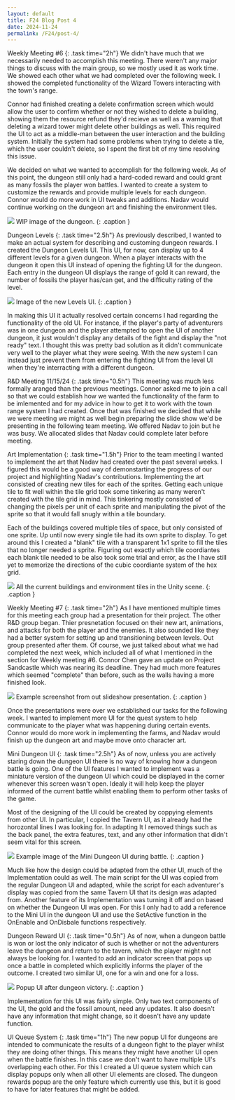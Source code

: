 ```yaml
---
layout: default
title: F24 Blog Post 4
date: 2024-11-24
permalink: /F24/post-4/
---
```


Weekly Meeting #6
{: .task time="2h"}
We didn't have much that we necessarily needed to accomplish this meeting. There weren't any major things to
discuss with the main group, so we mostly used it as work time. We showed each other what we had completed over
the following week. I showed the completed functionality of the Wizard Towers interacting with the town's range.

Connor had finished creating a delete confirmation screen which would allow the user to confirm whether or not
they wished to delete a building, showing them the resource refund they'd recieve as well as a warning that
deleting a wizard tower might delete other buildings as well. This required the UI to act as a middle-man
between the user interaction and the building system. Initially the system had some problems when trying to
delete a tile, which the user couldn't delete, so I spent the first bit of my time resolving this issue.

We decided on what we wanted to accomplish for the following week. As of this point, the dungeon still only had
a hard-coded reward and could grant as many fossils the player won battles. I wanted to create a system to
customize the rewards and provide multiple levels for each dungeon. Connor would do more work in UI tweaks and
additions. Nadav would continue working on the dungeon art and finishing the environment tiles.

<img src="{{site.baseurl}}/assets/F24/post-4/Images/DungeonWIP.png" />
WIP image of the dungeon.
{: .caption }



Dungeon Levels
{: .task time="2.5h"}
As previously described, I wanted to make an actual system for describing and customing dungeon rewards. I
created the Dungeon Levels UI. This UI, for now, can display up to 4 different levels for a given dungeon. When
a player interacts with the dungeon it open this UI instead of opening the fighting UI for the dungeon. Each
entry in the dungeon UI displays the range of gold it can reward, the number of fossils the player has/can get,
and the difficulty rating of the level.

<img src="{{site.baseurl}}/assets/F24/post-4/Images/DungeonLevelsUI.png" />
Image of the new Levels UI.
{: .caption }

In making this UI it actually resolved certain concerns I had regarding the functionality of the old UI. For
instance, if the player's party of adventurers was in one dungeon and the player attempted to open the UI of
another dungeon, it just wouldn't display any details of the fight and display the "not ready" text. I thought
this was pretty bad solution as it didn't communicate very well to the player what they were seeing. With the
new system I can instead just prevent them from entering the fighting UI from the level UI when they're
interracting with a different dungeon.

<div class="code" href="{{site.baseurl}}/assets/F24/post-4/Scripts/DungeonLevelsUI.cs"></div>



R&D Meeting 11/15/24
{: .task time="0.5h"}
This meeting was much less formally aranged than the previous meetings. Connor asked me to join a call so that
we could establish how we wanted the functionality of the farm to be imlemented and for my advice in how to get
it to work with the town range system I had created. Once that was finished we decided that while we were
meeting we might as well begin preparing the slide show we'd be presenting in the following team meeting. We
offered Nadav to join but he was busy. We allocated slides that Nadav could complete later before meeting.



Art Implementation
{: .task time="1.5h"}
Prior to the team meeting I wanted to implement the art that Nadav had created over the past several weeks. I
figured this would be a good way of demonstarting the progress of our project and highlighting Nadav's
contributions. Implementing the art consisted of creating new tiles for each of the sprites. Getting each unique
tile to fit well within the tile grid took some tinkering as many weren't created with the tile grid in mind.
This tinkering mostly consisted of changing the pixels per unit of each sprite and manipulating the pivot of the
sprite so that it would fall snugly within a tile boundary.

Each of the buildings covered multiple tiles of space, but only consisted of one sprite. Up until now every
single tile had its own sprite to display. To get around this I created a "blank" tile with a transparent 1x1
sprite to fill the tiles that no longer needed a sprite. Figuring out exactly which tile coordiantes each blank
tile needed to be also took some trial and error, as the I have still yet to memorize the directions of the
cubic coordiante system of the hex grid.

<img src="{{site.baseurl}}/assets/F24/post-4/Images/ArtImplementation.png" />
All the current buildings and environment tiles in the Unity scene.
{: .caption }



Weekly Meeting #7
{: .task time="2h"}
As I have mentioned multiple times for this meeting each group had a presentation for their project. The other
R&D group began. Thier presnetation focused on their new art, animations, and attacks for both the player and
the enemies. It also sounded like they had a better system for setting up and transitioning between levels. Out
group presented after them. Of course, we just talked about what we had completed the next week, which included
all of what I mentioned in the section for Weekly meeting #6. Connor Chen gave an update on Project Sandcastle
which was nearing its deadline. They had much more features which seemed "complete" than before, such as the
walls having a more finished look.

<img src="{{site.baseurl}}/assets/F24/post-4/Images/SlideShow.png" />
Example screenshot from out slideshow presentation.
{: .caption }

Once the presentations were over we established our tasks for the following week. I wanted to implement more UI
for the quest system to help communicate to the player what was happening during certain events. Connor would do
more work in implementing the farms, and Nadav would finish up the dungeon art and maybe move onto character
art.



Mini Dungeon UI
{: .task time="2.5h"}
As of now, unless you are actively staring down the dungeon UI there is no way of knowing how a dungeon battle
is going. One of the UI features I wanted to implement was a miniature version of the dungeon UI which could be
displayed in the corner whenever this screen wasn't open. Idealy it will help keep the player informed of the
current battle whilst enabling them to perform other tasks of the game.

Most of the designing of the UI could be created by coppying elements from other UI. In particular, I copied the
Tavern UI, as it already had the horozontal lines I was looking for. In adapting It I removed things such as the
back panel, the extra features, text, and any other information that didn't seem vital for this screen.

<img src="{{site.baseurl}}/assets/F24/post-4/Images/MiniDungeonUI.png" />
Example image of the Mini Dungeon UI during battle.
{: .caption }

Much like how the design could be adapted from the other UI, much of the Implementation could as well. The main
script for the UI was copied from the regular Dungeon UI and adapted, while the script for each adventurer's
display was copied from the same Tavern UI that its design was adapted from. Another feature of its
Implementation was turning it off and on based on whether the Dungeon UI was open. For this I only had to add a
reference to the Mini UI in the dungeon UI and use the SetActive function in the OnEnable and OnDisbale
functions respectively.

<div class="code" href="{{site.baseurl}}/assets/F24/post-4/Scripts/DungeonMiniUI.cs"></div>



Dungeon Reward UI
{: .task time="0.5h"}
As of now, when a dungeon battle is won or lost the only indicator of such is whether or not the adventurers
leave the dungeon and return to the tavern, which the player might not always be looking for. I wanted to add an
indicator screen that pops up once a battle in completed which explicitly informs the player of the outcome. I
created two similar UI, one for a win and one for a loss.

<img src="{{site.baseurl}}/assets/F24/post-4/Images/DungeonWinUI.png" />
Popup UI after dungeon victory.
{: .caption }

Implementation for this UI was fairly simple. Only two text components of the UI, the gold and the fossil
amount, need any updates. It also doesn't have any information that might change, so it doesn't have any update
function.

<div class="code" href="{{site.baseurl}}/assets/F24/post-4/Scripts/DungeonWinUI.cs"></div>



UI Queue System
{: .task time="1h"}
The new popup UI for dungeons are intended to communicate the results of a dungeon fight to the player whilst
they are doing other things. This means they might have another UI open when the battle finishes. In this case
we don't want to have multiple UI's overlapping each other. For this I created a UI queue system which can display 
popups only when all other UI elements are closed. The dungeon rewards popup are the only feature which currently 
use this, but it is good to have for later features that might be added.

<div class="code" href="{{site.baseurl}}/assets/F24/post-4/Scripts/UIQueueManager.cs"></div>